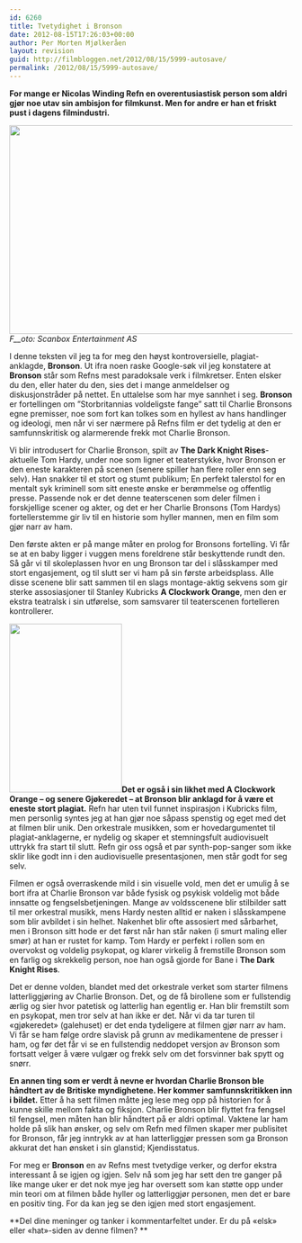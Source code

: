 ```yaml
---
id: 6260
title: Tvetydighet i Bronson
date: 2012-08-15T17:26:03+00:00
author: Per Morten Mjølkeråen
layout: revision
guid: http://filmbloggen.net/2012/08/15/5999-autosave/
permalink: /2012/08/15/5999-autosave/
---
```

**For mange er Nicolas Winding Refn en overentusiastisk person som aldri gjør noe utav sin ambisjon for filmkunst. Men for andre er han et friskt pust i dagens filmindustri. <!--more-->**

<a href="http://filmbloggen.net/2012/08/15/tvetydighet-i-bronson/attachment/14/" rel="attachment wp-att-6060"><img class="alignnone size-large wp-image-6060" src="http://filmbloggen.net/wp-content/uploads//2012/08/14-620x371.gif" alt="" width="620" height="371" /><br /> </a>_F__oto: Scanbox Entertainment AS_

I denne teksten vil jeg ta for meg den høyst kontroversielle, plagiat-anklagde, **Bronson**. Ut ifra noen raske Google-søk vil jeg konstatere at **Bronson** står som Refns mest paradoksale verk i filmkretser. Enten elsker du den, eller hater du den, sies det i mange anmeldelser og diskusjonstråder på nettet. En uttalelse som har mye sannhet i seg. **Bronson** er fortellingen om ”Storbritannias voldeligste fange” satt til Charlie Bronsons egne premisser, noe som fort kan tolkes som en hyllest av hans handlinger og ideologi, men når vi ser nærmere på Refns film er det tydelig at den er samfunnskritisk og alarmerende frekk mot Charlie Bronson.

Vi blir introdusert for Charlie Bronson, spilt av **The Dark Knight Rises**-aktuelle Tom Hardy, under noe som ligner et teaterstykke, hvor Bronson er den eneste karakteren på scenen (senere spiller han flere roller enn seg selv). Han snakker til et stort og stumt publikum; En perfekt talerstol for en mentalt syk kriminell som sitt eneste ønske er berømmelse og offentlig presse. Passende nok er det denne teaterscenen som deler filmen i forskjellige scener og akter, og det er her Charlie Bronsons (Tom Hardys) fortellerstemme gir liv til en historie som hyller mannen, men en film som gjør narr av ham.

Den første akten er på mange måter en prolog for Bronsons fortelling. Vi får se at en baby ligger i vuggen mens foreldrene står beskyttende rundt den. Så går vi til skoleplassen hvor en ung Bronson tar del i slåsskamper med stort engasjement, og til slutt ser vi ham på sin første arbeidsplass. Alle disse scenene blir satt sammen til en slags montage-aktig sekvens som gir sterke assosiasjoner til Stanley Kubricks **A Clockwork Orange**, men den er ekstra teatralsk i sin utførelse, som samsvarer til teaterscenen fortelleren kontrollerer.

<a href="http://filmbloggen.net/2012/08/15/tvetydighet-i-bronson/attachment/11/" rel="attachment wp-att-6076"><img class="alignleft size-medium wp-image-6076" src="http://filmbloggen.net/wp-content/uploads//2012/08/11-200x300.gif" alt="" width="200" height="300" /></a>**Det er også i sin likhet med A Clockwork Orange &#8211; og senere Gjøkeredet &#8211; at Bronson blir anklagd for å være et eneste stort plagiat.** Refn har uten tvil funnet inspirasjon i Kubricks film, men personlig syntes jeg at han gjør noe såpass spenstig og eget med det at filmen blir unik. Den orkestrale musikken, som er hovedargumentet til plagiat-anklagerne, er nydelig og skaper et stemningsfult audiovisuelt uttrykk fra start til slutt. Refn gir oss også et par synth-pop-sanger som ikke sklir like godt inn i den audiovisuelle presentasjonen, men står godt for seg selv.

Filmen er også overraskende mild i sin visuelle vold, men det er umulig å se bort ifra at Charlie Bronson var både fysisk og psykisk voldelig mot både innsatte og fengselsbetjeningen. Mange av voldsscenene blir stilbilder satt til mer orkestral musikk, mens Hardy nesten alltid er naken i slåsskampene som blir avbildet i sin helhet. Nakenhet blir ofte assosiert med sårbarhet, men i Bronson sitt hode er det først når han står naken (i smurt maling eller smør) at han er rustet for kamp. Tom Hardy er perfekt i rollen som en overvokst og voldelig psykopat, og klarer virkelig å fremstille Bronson som en farlig og skrekkelig person, noe han også gjorde for Bane i **The Dark Knight Rises**.

Det er denne volden, blandet med det orkestrale verket som starter filmens latterliggjøring av Charlie Bronson. Det, og de få birollene som er fullstendig ærlig og sier hvor patetisk og latterlig han egentlig er. Han blir fremstilt som en psykopat, men tror selv at han ikke er det. Når vi da tar turen til &laquo;gjøkeredet&raquo; (galehuset) er det enda tydeligere at filmen gjør narr av ham. Vi får se ham følge ordre slavisk på grunn av medikamentene de presser i ham, og før det får vi se en fullstendig neddopet versjon av Bronson som fortsatt velger å være vulgær og frekk selv om det forsvinner bak spytt og snørr.

**En annen ting som er verdt å nevne er hvordan Charlie Bronson ble håndtert av de Britiske myndighetene. Her kommer samfunnskritikken inn i bildet.** Etter å ha sett filmen måtte jeg lese meg opp på historien for å kunne skille mellom fakta og fiksjon. Charlie Bronson blir flyttet fra fengsel til fengsel, men måten han blir håndtert på er aldri optimal. Vaktene lar ham holde på slik han ønsker, og selv om Refn med filmen skaper mer publisitet for Bronson, får jeg inntrykk av at han latterliggjør pressen som ga Bronson akkurat det han ønsket i sin glanstid; Kjendisstatus.

For meg er **Bronson** en av Refns mest tvetydige verker, og derfor ekstra interessant å se igjen og igjen. Selv nå som jeg har sett den tre ganger på like mange uker er det nok mye jeg har oversett som kan støtte opp under min teori om at filmen både hyller og latterliggjør personen, men det er bare en positiv ting. For da kan jeg se den igjen med stort engasjement.

<div class="video-shortcode">
</div>

**Del dine meninger og tanker i kommentarfeltet under. Er du på &laquo;elsk&raquo; eller &laquo;hat&raquo;-siden av denne filmen? **